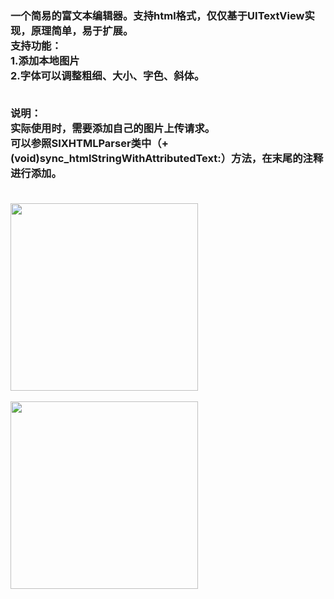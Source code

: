 <h3>
一个简易的富文本编辑器。支持html格式，仅仅基于UITextView实现，原理简单，易于扩展。<br/>
支持功能：<br/>
1.添加本地图片<br/>
2.字体可以调整粗细、大小、字色、斜体。<br/><br/>
  
说明：<br/>
实际使用时，需要添加自己的图片上传请求。<br/>
可以参照SIXHTMLParser类中（+ (void)sync_htmlStringWithAttributedText:）方法，在末尾的注释进行添加。
<br/><br/>
</h3>
<div>
<img src = "./images/re1.png" width='300'></img>
<br/>
<br/>
<img src = "./images/re2.png" width='300'></img>
</div>
